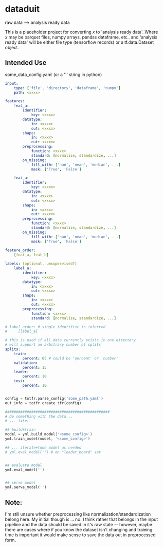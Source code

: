 # dataduit
raw data --> analysis ready data

This is a placeholder project for converting _x_ to 'analysis ready data'. Where _x_ may be parquet files, numpy arrays, pandas dataframe, etc.. and 'analysis ready data' will be either file type (tensorflow records) or a tf.data.Dataset object.

## Intended Use

some_data_config.yaml (or a ''' string in python)
```yaml
input:
    type: ['file', 'directory', 'dataframe', 'numpy']
    path: <xxxx>

features:
    feat_a:
        identifier:
            key: <xxxx>
        datatype:
            in: <xxxx>
            out: <xxxx>
        shape:
            in: <xxxx>
            out: <xxxx>
        preprocessing:
            function: <xxxx>
            standard: [normalize, standardize, ...]
        on_missing:
            fill_with: ['nan', 'mean', 'median', ...]
            mask: ['True', 'False']

    feat_a:
        identifier:
            key: <xxxx>
        datatype:
            in: <xxxx>
            out: <xxxx>
        shape:
            in: <xxxx>
            out: <xxxx>
        preprocessing:
            function: <xxxx>
            standard: [normalize, standardize, ...]
        on_missing:
            fill_with: ['nan', 'mean', 'median', ...]
            mask: ['True', 'False']
            
feature_order:
    [feat_a, feat_b]

labels: (optional, unsupervised?)
    label_a:
        identifier:
            key: <xxxx>
        datatype:
            in: <xxxx>
            out: <xxxx>
        shape:
            in: <xxxx>
            out: <xxxx>
        preprocessing:
            function: <xxxx>
            standard: [normalize, standardize, ...]

# label_order: # single identifier is inferred
#     [label_a]

# this is used if all data currently exists in one directory
# will support an arbitrary number of splits
splits:
    train:
        percent: 65 # could be 'percent' or 'number'
    validation: 
        percent: 15
    leader:
        percent: 10
    test:
        percent: 10

```
```python

config = totfr.parse_config('some_path.yaml')
out_info = totfr.create_tfr(config)

################################################
# Do something with the data...
# ... like:

## build+train
model = yml.build_model('<some_config>')
yml.train_model(model, '<some_config>')

## ... iterate+tune model as needed
# yml.eval_model('') # on "leader_board" set


## evaluate model
yml.eval_model('')


## serve model
yml.serve_model('')

```

## Note:
I'm still unsure whether preprocessing like normalization/standardization belong here. My initial though is ... no. I think rather that belongs in the input pipeline and the data should be saved in it's raw state -- however, maybe there are cases where if you know the dataset isn't changing and training time is important it would make sense to save the data out in preprocessed form.